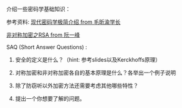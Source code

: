 介绍一些密码学基础知识：

参考资料: [现代密码学极简介绍 from 毛昕渝学长](https://acm.sjtu.edu.cn/w/images/a/af/%E7%8E%B0%E4%BB%A3%E5%AF%86%E7%A0%81%E5%AD%A6%E7%AE%80%E4%BB%8B.pdf)

[非对称加密之RSA from 阮一峰](https://ruanyifeng.com/blog/2013/06/rsa_algorithm_part_one.html)


SAQ (Short Answer Questions) :
1. 安全的定义是什么？（hint: 参考slides以及Kerckhoffs原理）

2. 对称加密和非对称加密各自的基本原理是什么？各举出一个例子说明 

3. 除了防窃听以外加密方法还需要考虑其他哪些特性？

4. 提出一个你想要了解的问题。